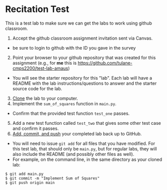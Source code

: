 # Recitation Test

This is a test lab to make sure we can get the labs to work using github classroom.

1. Accept the github classroom assignment invitation sent via Canvas.

- be sure to login to github with the ID you gave in the survey

2. Point your browser to your github repository that was created for this assignment (e.g., for **me** this
   is <https://github.com/tulane-cmps2200/test-lab-amaus>)

- You will see the starter repository for this "lab". Each lab will have a README with the lab instructions/questions to
  answer and the starter source code for the lab.

3. [Clone](https://docs.github.com/en/github/creating-cloning-and-archiving-repositories/cloning-a-repository-from-github/cloning-a-repository)
   the lab to your computer.
4. Implement the `sum_of_squares` function in `main.py`.

- Confirm that the provided test function `test_one` passes.

5. Add a new test function called `test_two` that gives some other test case and confirm it passes.
6. [Add, commit, and push](https://docs.github.com/en/github/managing-files-in-a-repository/managing-files-using-the-command-line/adding-a-file-to-a-repository-using-the-command-line)
   your completed lab back up to GitHub.

- You will need to issue `git add` for all files that you have modified. For this test lab, that should only
  be `main.py`, but for regular labs, they will also include the README (and possibly other files as well).
- For example, on the command line, in the same directory as your cloned lab:

```
$ git add main.py
$ git commit -m "Implement Sum of Squares"
$ git push origin main
```
